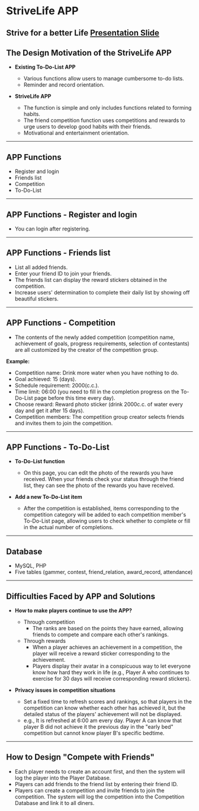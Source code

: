 # StriveLife APP
**Strive for a better Life**
[Presentation Slide](https://drive.google.com/file/d/1jkqYZkJ4xQWtfatLdBt8soHQ5vqtM5UK/view)
---

## The Design Motivation of the StriveLife APP

- **Existing To-Do-List APP**
  - Various functions allow users to manage cumbersome to-do lists.
  - Reminder and record orientation.

- **StriveLife APP**
  - The function is simple and only includes functions related to forming habits.
  - The friend competition function uses competitions and rewards to urge users to develop good habits with their friends.
  - Motivational and entertainment orientation.

---

## APP Functions

- Register and login
- Friends list
- Competition
- To-Do-List

---

## APP Functions - Register and login

- You can login after registering.

---

## APP Functions - Friends list

- List all added friends.
- Enter your friend ID to join your friends.
- The friends list can display the reward stickers obtained in the competition.
- Increase users' determination to complete their daily list by showing off beautiful stickers.

---

## APP Functions - Competition

- The contents of the newly added competition (competition name, achievement of goals, progress requirements, selection of contestants) are all customized by the creator of the competition group.
  
**Example:**
  - Competition name: Drink more water when you have nothing to do.
  - Goal achieved: 15 (days).
  - Schedule requirement: 2000(c.c.).
  - Time limit: 06:00 (you need to fill in the completion progress on the To-Do-List page before this time every day).
  - Choose reward: Reward photo sticker (drink 2000c.c. of water every day and get it after 15 days).
  - Competition members: The competition group creator selects friends and invites them to join the competition.

---

## APP Functions - To-Do-List

- **To-Do-List function**
  - On this page, you can edit the photo of the rewards you have received. When your friends check your status through the friend list, they can see the photo of the rewards you have received.

- **Add a new To-Do-List item**
  - After the competition is established, items corresponding to the competition category will be added to each competition member's To-Do-List page, allowing users to check whether to complete or fill in the actual number of completions.

---

## Database

- MySQL, PHP
- Five tables (gammer, contest, friend_relation, award_record, attendance)

---

## Difficulties Faced by APP and Solutions

- **How to make players continue to use the APP?**
  - Through competition
    - The ranks are based on the points they have earned, allowing friends to compete and compare each other's rankings.
  - Through rewards
    - When a player achieves an achievement in a competition, the player will receive a reward sticker corresponding to the achievement.
    - Players display their avatar in a conspicuous way to let everyone know how hard they work in life (e.g., Player A who continues to exercise for 30 days will receive corresponding reward stickers).

- **Privacy issues in competition situations**
  - Set a fixed time to refresh scores and rankings, so that players in the competition can know whether each other has achieved it, but the detailed status of the players' achievement will not be displayed.
  - e.g., It is refreshed at 6:00 am every day. Player A can know that player B did not achieve it the previous day in the "early bed" competition but cannot know player B's specific bedtime.

---

## How to Design "Compete with Friends"

- Each player needs to create an account first, and then the system will log the player into the Player Database.
- Players can add friends to the friend list by entering their friend ID.
- Players can create a competition and invite friends to join the competition. The system will log the competition into the Competition Database and link it to all diners.

